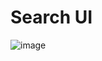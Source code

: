 # Search UI

![image](https://user-images.githubusercontent.com/46562212/204078693-14abe5d6-8be3-4333-a675-ab109bd777ca.png)
